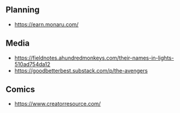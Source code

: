 

## Planning
* https://earn.monaru.com/

## Media
* https://fieldnotes.ahundredmonkeys.com/their-names-in-lights-510ad754da12
* https://goodbetterbest.substack.com/p/the-avengers 

## Comics
* https://www.creatorresource.com/